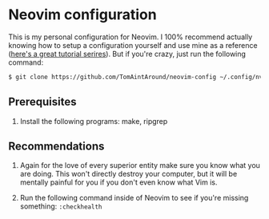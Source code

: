# Neovim configuration

This is my personal configuration for Neovim. I 100% recommend actually knowing how to setup a configuration yourself and use mine as a reference ([here's a great tutorial serires](https://www.youtube.com/watch?v=TQn2hJeHQbM&list=PLep05UYkc6wTyBe7kPjQFWVXTlhKeQejM)). But if you're crazy, just run the following command:
```sh
$ git clone https://github.com/TomAintAround/neovim-config ~/.config/nvim
```

## Prerequisites

1. Install the following programs: make, ripgrep

## Recommendations

1. Again for the love of every superior entity make sure you know what you are doing. This won't directly destroy your computer, but it will be mentally painful for you if you don't even know what Vim is.

2. Run the following command inside of Neovim to see if you're missing something: `:checkhealth`
